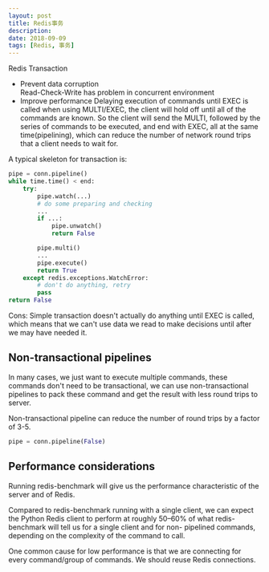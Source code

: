 ```yaml
---
layout: post
title: Redis事务
description: 
date: 2018-09-09
tags: [Redis, 事务]
---
```


Redis Transaction

- Prevent data corruption  
    Read-Check-Write has problem in concurrent environment
- Improve performance
    Delaying execution of commands until EXEC is called when using MULTI/EXEC, the client will hold off until all of the commands are known. So the client will send the MULTI, followed by the series of commands to be executed, and end with EXEC, all at the same time(pipelining), which can reduce the number of network round trips that a client needs to wait for.

<!-- more -->

A typical skeleton for transaction is:

```python
pipe = conn.pipeline()
while time.time() < end:
    try:
        pipe.watch(...)
        # do some preparing and checking
        ...
        if ...:
            pipe.unwatch()
            return False

        pipe.multi()
        ...
        pipe.execute()
        return True
    except redis.exceptions.WatchError:
        # don't do anything, retry
        pass
return False
```

Cons: Simple transaction doesn't actually do anything until EXEC is called, which means that we can't use data we read to make decisions until after we may have needed it.

## Non-transactional pipelines

In many cases, we just want to execute multiple commands, these commands don't need to be transactional, we can use non-transactional pipelines to pack these command and get the result with less round trips to server.

Non-transactional pipeline can reduce the number of round trips by a factor of 3-5.

```python
pipe = conn.pipeline(False)
```

## Performance considerations

Running redis-benchmark will give us the performance characteristic of the server and of Redis.

Compared to redis-benchmark running with a single client, we can expect the Python Redis client to perform at roughly 50–60% of what redis-benchmark will tell us for a single client and for non- pipelined commands, depending on the complexity of the command to call.

One common cause for low performance is that we are connecting for every command/group of commands. We should reuse Redis connections.
